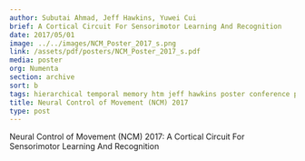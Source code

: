 ```yaml
---
author: Subutai Ahmad, Jeff Hawkins, Yuwei Cui
brief: A Cortical Circuit For Sensorimotor Learning And Recognition
date: 2017/05/01
image: ../../images/NCM_Poster_2017_s.png
link: /assets/pdf/posters/NCM_Poster_2017_s.pdf
media: poster
org: Numenta
section: archive
sort: b
tags: hierarchical temporal memory htm jeff hawkins poster conference pdf
title: Neural Control of Movement (NCM) 2017
type: post
---
```


Neural Control of Movement (NCM) 2017: A Cortical Circuit For Sensorimotor Learning And Recognition

